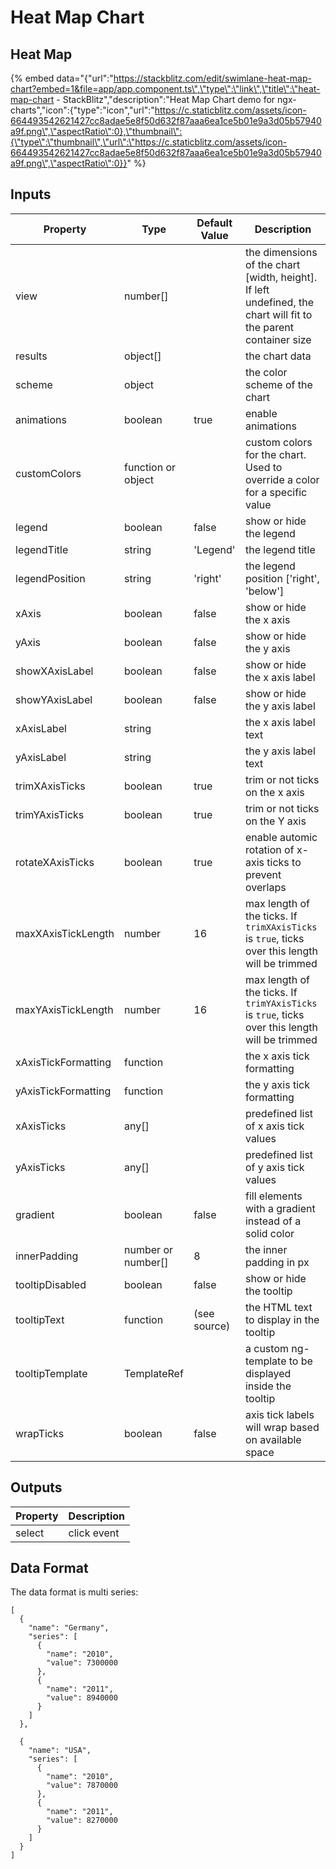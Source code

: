 # Heat Map Chart

## Heat Map

{% embed data="{\"url\":\"https://stackblitz.com/edit/swimlane-heat-map-chart?embed=1&file=app/app.component.ts\",\"type\":\"link\",\"title\":\"heat-map-chart - StackBlitz\",\"description\":\"Heat Map Chart demo for ngx-charts\",\"icon\":{\"type\":\"icon\",\"url\":\"https://c.staticblitz.com/assets/icon-664493542621427cc8adae5e8f50d632f87aaa6ea1ce5b01e9a3d05b57940a9f.png\",\"aspectRatio\":0},\"thumbnail\":{\"type\":\"thumbnail\",\"url\":\"https://c.staticblitz.com/assets/icon-664493542621427cc8adae5e8f50d632f87aaa6ea1ce5b01e9a3d05b57940a9f.png\",\"aspectRatio\":0}}" %}

## Inputs

| Property            | Type                 | Default Value  | Description                                                                                                       |
| ------------------- | -------------------- | -------------- | ----------------------------------------------------------------------------------------------------------------- |
| view                | number\[\]           |                | the dimensions of the chart \[width, height\]. If left undefined, the chart will fit to the parent container size |
| results             | object\[\]           |                | the chart data                                                                                                    |
| scheme              | object               |                | the color scheme of the chart                                                                                     |
| animations          | boolean              | true           | enable animations                                                                                                 |
| customColors        | function or object   |                | custom colors for the chart. Used to override a color for a specific value                                        |
| legend              | boolean              | false          | show or hide the legend                                                                                           |
| legendTitle         | string               | 'Legend'       | the legend title                                                                                                  |
| legendPosition      | string               | 'right'        | the legend position ['right', 'below']                                                                            |
| xAxis               | boolean              | false          | show or hide the x axis                                                                                           |
| yAxis               | boolean              | false          | show or hide the y axis                                                                                           |
| showXAxisLabel      | boolean              | false          | show or hide the x axis label                                                                                     |
| showYAxisLabel      | boolean              | false          | show or hide the y axis label                                                                                     |
| xAxisLabel          | string               |                | the x axis label text                                                                                             |
| yAxisLabel          | string               |                | the y axis label text                                                                                             |
| trimXAxisTicks      | boolean              | true           | trim or not ticks on the x axis                                                                                   |
| trimYAxisTicks      | boolean              | true           | trim or not ticks on the Y axis                                                                                   |
| rotateXAxisTicks    | boolean              | true           | enable automic rotation of x-axis ticks to prevent overlaps                                                       |
| maxXAxisTickLength  | number               | 16             | max length of the ticks. If `trimXAxisTicks` is `true`, ticks over this length will be trimmed                    |
| maxYAxisTickLength  | number               | 16             | max length of the ticks. If `trimYAxisTicks` is `true`, ticks over this length will be trimmed                    |
| xAxisTickFormatting | function             |                | the x axis tick formatting                                                                                        |
| yAxisTickFormatting | function             |                | the y axis tick formatting                                                                                        |
| xAxisTicks          | any\[\]              |                | predefined list of x axis tick values                                                                             |
| yAxisTicks          | any\[\]              |                | predefined list of y axis tick values                                                                             |
| gradient            | boolean              | false          | fill elements with a gradient instead of a solid color                                                            |
| innerPadding        | number or number\[\] | 8              | the inner padding in px                                                                                           |
| tooltipDisabled     | boolean              | false          | show or hide the tooltip                                                                                          |
| tooltipText         | function             | \(see source\) | the HTML text to display in the tooltip                                                                           |
| tooltipTemplate     | TemplateRef          |                | a custom ng-template to be displayed inside the tooltip                                                           |
| wrapTicks           | boolean            | false         | axis tick labels will wrap based on available space

## Outputs

| Property | Description |
| -------- | ----------- |
| select   | click event |

## Data Format

The data format is multi series:

```text
[
  {
    "name": "Germany",
    "series": [
      {
        "name": "2010",
        "value": 7300000
      },
      {
        "name": "2011",
        "value": 8940000
      }
    ]
  },

  {
    "name": "USA",
    "series": [
      {
        "name": "2010",
        "value": 7870000
      },
      {
        "name": "2011",
        "value": 8270000
      }
    ]
  }
]
```
